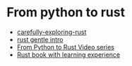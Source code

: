 
# From python to rust

* [carefully-exploring-rust](https://karimjedda.com/carefully-exploring-rust)
* [rust gentle intro](https://stevedonovan.github.io/rust-gentle-intro)
* [From Python to Rust Video series](https://www.youtube.com/playlist?list=PLEIv4NBmh-GsWGE9mY3sF9c5lgh5Z_jLr)
* [Rust book with learning experience](https://rust-book.cs.brown.edu/experiment-intro.html)
